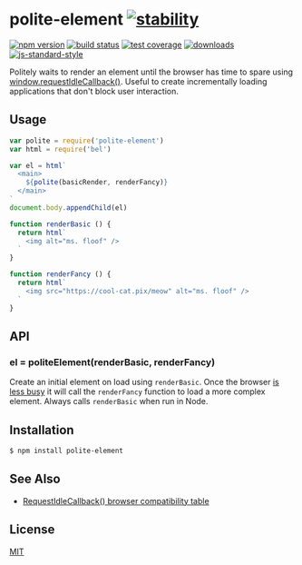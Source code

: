 # polite-element [![stability][0]][1]
[![npm version][2]][3] [![build status][4]][5] [![test coverage][6]][7]
[![downloads][8]][9] [![js-standard-style][10]][11]

Politely waits to render an element until the browser has time to spare using
[window.requestIdleCallback()][idle]. Useful to create incrementally loading
applications that don't block user interaction.

## Usage
```js
var polite = require('polite-element')
var html = require('bel')

var el = html`
  <main>
    ${polite(basicRender, renderFancy)}
  </main>
`
document.body.appendChild(el)

function renderBasic () {
  return html`
    <img alt="ms. floof" />
  `
}

function renderFancy () {
  return html`
    <img src="https://cool-cat.pix/meow" alt="ms. floof" />
  `
}
```

## API
### el = politeElement(renderBasic, renderFancy)
Create an initial element on load using `renderBasic`. Once the browser [is less
busy][idle] it will call the `renderFancy` function to load a more complex
element. Always calls `renderBasic` when run in Node.

## Installation
```sh
$ npm install polite-element
```

## See Also
- [RequestIdleCallback() browser compatibility table](https://developer.mozilla.org/en-US/docs/Web/API/Window/requestIdleCallback#Browser_compatibility)

## License
[MIT](https://tldrlegal.com/license/mit-license)

[0]: https://img.shields.io/badge/stability-experimental-orange.svg?style=flat-square
[1]: https://nodejs.org/api/documentation.html#documentation_stability_index
[2]: https://img.shields.io/npm/v/polite-element.svg?style=flat-square
[3]: https://npmjs.org/package/polite-element
[4]: https://img.shields.io/travis/yoshuawuyts/polite-element/master.svg?style=flat-square
[5]: https://travis-ci.org/yoshuawuyts/polite-element
[6]: https://img.shields.io/codecov/c/github/yoshuawuyts/polite-element/master.svg?style=flat-square
[7]: https://codecov.io/github/yoshuawuyts/polite-element
[8]: http://img.shields.io/npm/dm/polite-element.svg?style=flat-square
[9]: https://npmjs.org/package/polite-element
[10]: https://img.shields.io/badge/code%20style-standard-brightgreen.svg?style=flat-square
[11]: https://github.com/feross/standard
[idle]: https://developer.mozilla.org/en-US/docs/Web/API/Window/requestIdleCallback
